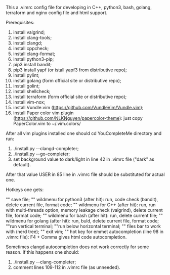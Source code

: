 This a .vimrc config file for developing in C++, python3, bash, golang, terraform and nginx config file and html support.

Prerequisites:

1. install valgrind;
2. install clang-tools;
3. install clangd;
4. install cppcheck;
5. install clang-format;
6. install python3-pip;
7. pip3 install bandit;
8. pip3 install yapf (or istall yapf3 from distributive repo);
9. install pylint;
10. install golang (form official site or distributive repo);
11. install golint;
12. install shellcheck;
13. install terraform (form official site or distributive repo);
14. install vim-nox;
15. install Vundle.vim (https://github.com/VundleVim/Vundle.vim);
16. install Paper color vim plugin (https://github.com/NLKNguyen/papercolor-theme): just copy PaperColor.vim to ~/.vim.colors/

After all vim plugins installed one should cd YouCompleteMe directory and run:
1. ./install.py --clangd-completer;
2. ./install.py --go-completer;
3. set background value to dark/light in line 42 in .vimrc file ("dark" as default).

After that value USER in 85 line in .vimrc file should be substituted for actual one.  

Hotkeys one gets:

  "<F2>" save file;
  "<F3>" wildmenu for python3 (after <F2> hit): run, code check (bandit), delete current file, format code;
  "<F4>" wildmenu for C++ (after <F2> hit): run, run with multi-threads option, memory leakage check (valgrind), delete current file, format code;
  "<F5>" wildmenu for bash (after <F2> hit): run, delete current file;
  "<F6>" wildmenu for golang (after <F2> hit): run, buld, delete current file, format code;
  "<F7>"run vertical terminal; 
  "<F8>"run below horizontal terminal;
  "<F9>" files bar to work with (nerd tree);
  "<F10>" exit vim;
  "<F4>" hot key for emmet autocompletion (line 98 in .vimrc file): F4 + Comma gives html code autocompletion.

Sometimes clangd autocompletion does not work correctly for some reason. If this happens one should:
1. ./install.py --clang-completer;
2. comment lines 109-112 in .vimrc file (as unneeded).
  
